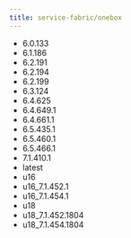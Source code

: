 ```yaml
---
title: service-fabric/onebox
---
```

- 6.0.133
- 6.1.186
- 6.2.191
- 6.2.194
- 6.2.199
- 6.3.124
- 6.4.625
- 6.4.649.1
- 6.4.661.1
- 6.5.435.1
- 6.5.460.1
- 6.5.466.1
- 7.1.410.1
- latest
- u16
- u16_7.1.452.1
- u16_7.1.454.1
- u18
- u18_7.1.452.1804
- u18_7.1.454.1804
